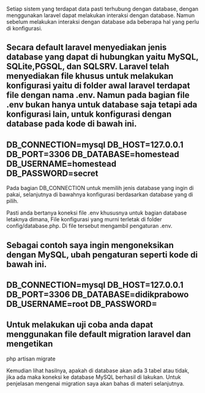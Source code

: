 Setiap sistem yang terdapat data pasti terhubung dengan database, dengan menggunakan laravel dapat melakukan interaksi dengan database. Namun sebelum melakukan interaksi dengan database ada beberapa hal yang perlu di konfigurasi.

Secara default laravel menyediakan jenis database yang dapat di hubungkan yaitu MySQL, SQLite,PGSQL, dan SQLSRV. Laravel telah menyediakan file khusus untuk melakukan konfigurasi yaitu di folder awal laravel terdapat file dengan nama .env. Namun pada bagian file .env bukan hanya untuk database saja tetapi ada konfigurasi lain, untuk konfigurasi dengan database pada kode di bawah ini.
---
DB_CONNECTION=mysql
DB_HOST=127.0.0.1
DB_PORT=3306
DB_DATABASE=homestead
DB_USERNAME=homestead
DB_PASSWORD=secret
---
Pada bagian DB_CONNECTION untuk memilih jenis database yang ingin di pakai, selanjutnya di bawahnya konfigurasi berdasarkan database yang di pilih.

Pasti anda bertanya koneksi file .env khususnya untuk bagian database letaknya dimana, File konfigurasi yang murni terletak di folder config/database.php. Di file tersebut mengambil pengaturan .env.

Sebagai contoh saya ingin mengoneksikan dengan MySQL, ubah pengaturan seperti kode di bawah ini.
---

DB_CONNECTION=mysql
DB_HOST=127.0.0.1
DB_PORT=3306
DB_DATABASE=didikprabowo
DB_USERNAME=root
DB_PASSWORD=
---
Untuk melakukan uji coba anda dapat menggunakan file default migration laravel dan mengetikan
----
php artisan migrate


Kemudian lihat hasilnya, apakah di database akan ada 3 tabel atau tidak, jika ada maka koneksi ke database MySQL berhasil di lakukan. Untuk penjelasan mengenai migration saya akan bahas di materi selanjutnya.
